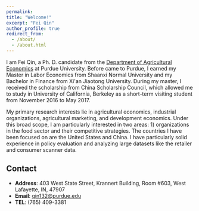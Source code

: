 ```yaml
---
permalink: 
title: "Welcome!"
excerpt: "Fei Qin"
author_profile: true
redirect_from: 
  - /about/
  - /about.html
---
```

I am Fei Qin, a Ph. D. candidate from the [Department of Agricultural Economics](https://ag.purdue.edu/department/agecon/) at Purdue University. Before came to Purdue, I earned my Master in Labor Economics from Shaanxi Normal University and my Bachelor in Finance from Xi'an Jiaotong University. During my master, I received the scholarship from China Scholarship Council, which allowed me to study in University of California, Berkeley as a short-term visiting student from November 2016 to May 2017. 

My primary research interests lie in agricultural economics, industrial organizations, agricultural marketing, and development economics. Under this broad scope, I am particularly interested in two areas: 1) organizations in the food sector and their competitive strategies. The countries I have been focused on are the United States and China. I have particularly solid experience in policy evaluation and analyzing large datasets like the retailer and consumer scanner data.

## Contact

* **Address**: 403 West State Street, Krannert Building, Room #603, West Lafayette, IN, 47907
* **Email**: qin132@purdue.edu
* **TEL**: (765) 409-3381
